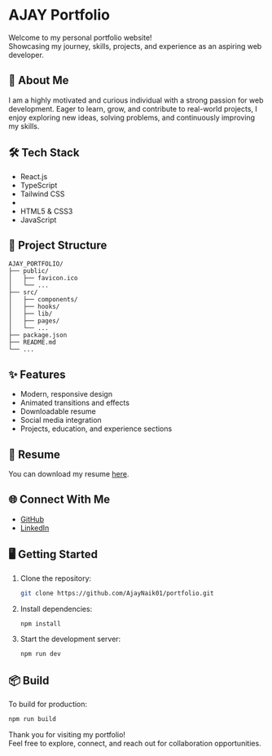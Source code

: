# AJAY Portfolio

Welcome to my personal portfolio website!  
Showcasing my journey, skills, projects, and experience as an aspiring web developer.

## 🚀 About Me

I am a highly motivated and curious individual with a strong passion for web development. Eager to learn, grow, and contribute to real-world projects, I enjoy exploring new ideas, solving problems, and continuously improving my skills.

## 🛠️ Tech Stack

- React.js
- TypeScript
- Tailwind CSS
-
- HTML5 & CSS3
- JavaScript

## 📂 Project Structure

```
AJAY_PORTFOLIO/
├── public/
│   ├── favicon.ico
│   └── ...
├── src/
│   ├── components/
│   ├── hooks/
│   ├── lib/
│   ├── pages/
│   └── ...
├── package.json
├── README.md
└── ...
```

## ✨ Features

- Modern, responsive design
- Animated transitions and effects
- Downloadable resume
- Social media integration
- Projects, education, and experience sections

## 📄 Resume

You can download my resume [here](public/Ajay_Resume.pdf).

## 🌐 Connect With Me

- [GitHub](https://github.com/AjayNaik01)
- [LinkedIn](https://www.linkedin.com/in/ajay-naik-36136323a)

## 🖥️ Getting Started

1. Clone the repository:
   ```sh
   git clone https://github.com/AjayNaik01/portfolio.git
   ```
2. Install dependencies:
   ```sh
   npm install
   ```
3. Start the development server:
   ```sh
   npm run dev
   ```

## 📦 Build

To build for production:

```sh
npm run build
```

Thank you for visiting my portfolio!  
Feel free to explore, connect, and reach out for collaboration opportunities.
